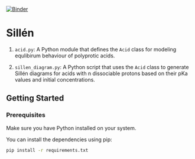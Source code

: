 [![Binder](https://mybinder.org/badge_logo.svg)](https://mybinder.org/v2/gh/janjoch/sillen/HEAD?labpath=use_sillen.ipynb)

# Sillén
1. `acid.py`: A Python module that defines the `Acid` class for modeling equlibirum behaviour of polyprotic acids.

2. `sillen_diagram.py`: A Python script that uses the `Acid` class to generate Sillén diagrams for acids with n dissociable protons based on their pKa values and initial concentrations.

## Getting Started

### Prerequisites

Make sure you have Python installed on your system.

You can install the dependencies using pip:

```bash
pip install -r requirements.txt
